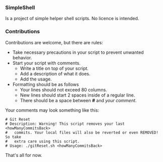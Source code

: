 ### SimpleShell
Is a project of simple helper shell scripts. No licence is intended.

### Contributions
Contributions are welcome, but there are rules:
- Take necessary precautions in your script to prevent unwanted behavior.
- Start your script with comments.
  - Write a title on top of your script.
  - Add a description of what it does.
  - Add the usage.
- Formatting should be as follows
  - Your lines should not exceed 80 columns.
  - New lines should start 2 spaces inside of a regular line.
  - There should be a space between **#** and _your comment_.

Your comments may look something like this:
```
# Git Reset
# Description: Warning! This script removes your last <howManyCommitsBack>
#   commits. Your local files will also be reverted or even REMOVED! So take 
#   extra care using this script.
# Usage: ./gitReset.sh <howManyCommitsBack>
```

That's all for now.
